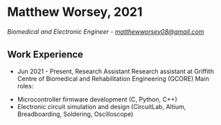 # Matthew Worsey,   2021
###### Biomedical and Electronic Engineer -  matthewworsey08@gmail.com

## Work Experience
- Jun 2021 - Present,   Research Assistant
Research assistant at Griffith Centre of Biomedical and Rehabilitation Engineering (GCORE)
Main roles:
* Microcontroller firmware development (C, Python, C++)
* Electronic circuit simulation and design (CircuitLab, Altium, Breadboarding, Soldering, Oscilloscope)
